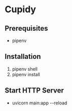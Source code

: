# Cupidy

## Prerequisites
- pipenv

## Installation
1. pipenv shell
2. pipenv install

## Start HTTP Server
- uvicorn main:app --reload